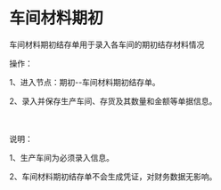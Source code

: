 # 车间材料期初

车间材料期初结存单用于录入各车间的期初结存材料情况

操作：

1、进入节点：期初--车间材料期初结存单。

2、录入并保存生产车间、存货及其数量和金额等单据信息。

　

说明：

1、生产车间为必须录入信息。

2、车间材料期初结存单不会生成凭证，对财务数据无影响。
